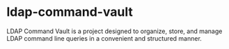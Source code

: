 # ldap-command-vault
LDAP Command Vault is a project designed to organize, store, and manage LDAP command line queries in a convenient and structured manner. 
